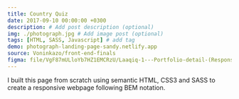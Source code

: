 ```yaml
---
title: Country Quiz
date: 2017-09-10 00:00:00 +0300
description: # Add post description (optional)
img: ./photograph.jpg # Add image post (optional)
tags: [HTML, SASS, Javascript] # add tag
demo: photograph-landing-page-sandy.netlify.app
source: Voninkazo/front-end-finals
figma: file/VgF87mULloYb7HZ1EMCRzU/Laaqiq-1---Portfolio-detail-(Responsive)?node-id=0%3A1
---
```

I built this page from scratch using semantic HTML, CSS3 and SASS to create a responsive webpage following BEM notation.